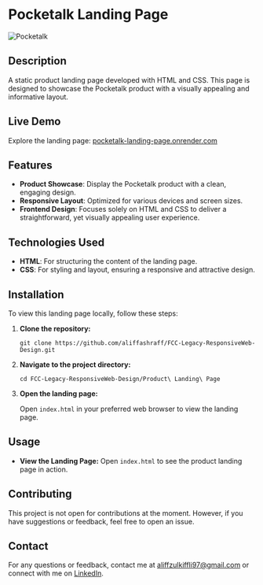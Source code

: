# Pocketalk Landing Page

![Pocketalk](https://github.com/user-attachments/assets/b4b947b4-d017-425f-bcfb-b5168c49f210)

## Description

A static product landing page developed with HTML and CSS. This page is designed to showcase the Pocketalk product with a visually appealing and informative layout.

## Live Demo

Explore the landing page: [pocketalk-landing-page.onrender.com](https://pocketalk-landing-page.onrender.com)

## Features

- **Product Showcase**: Display the Pocketalk product with a clean, engaging design.
- **Responsive Layout**: Optimized for various devices and screen sizes.
- **Frontend Design**: Focuses solely on HTML and CSS to deliver a straightforward, yet visually appealing user experience.

## Technologies Used

- **HTML**: For structuring the content of the landing page.
- **CSS**: For styling and layout, ensuring a responsive and attractive design.

## Installation

To view this landing page locally, follow these steps:

1. **Clone the repository:**

   `git clone https://github.com/aliffashraff/FCC-Legacy-ResponsiveWeb-Design.git`

2. **Navigate to the project directory:**

   `cd FCC-Legacy-ResponsiveWeb-Design/Product\ Landing\ Page`

3. **Open the landing page:**

   Open `index.html` in your preferred web browser to view the landing page.

## Usage

- **View the Landing Page:** Open `index.html` to see the product landing page in action.

## Contributing

This project is not open for contributions at the moment. However, if you have suggestions or feedback, feel free to open an issue.

## Contact

For any questions or feedback, contact me at [aliffzulkiffli97@gmail.com](mailto:aliffzulkiffli97@gmail.com) or connect with me on [LinkedIn](https://www.linkedin.com/in/aliff-ashraff/).
